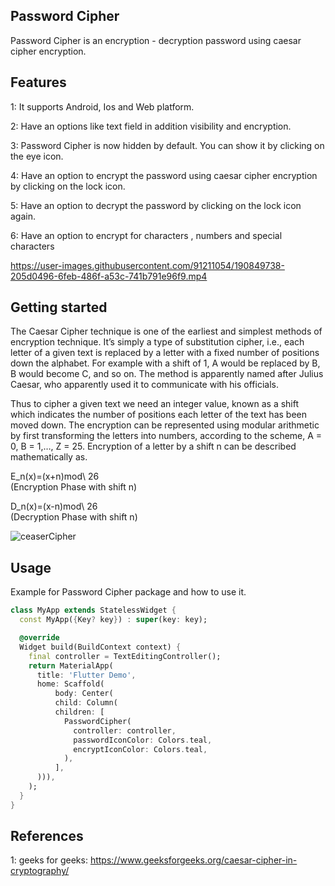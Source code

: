 ## Password Cipher

Password Cipher is an encryption - decryption password using caesar cipher encryption.

## Features

1: It supports Android, Ios and Web platform.

2: Have an options like text field in addition visibility and encryption.

3: Password Cipher is now hidden by default. You can show it by clicking on the eye icon.

4: Have an option to encrypt the password using caesar cipher encryption by clicking on the lock icon.

5: Have an option to decrypt the password by clicking on the lock icon again.

6: Have an option to encrypt for characters , numbers and special characters

https://user-images.githubusercontent.com/91211054/190849738-205d0496-6feb-486f-a53c-741b791e96f9.mp4



## Getting started

The Caesar Cipher technique is one of the earliest and simplest methods of encryption technique. It’s simply a type of substitution cipher, i.e., each letter of a given text is replaced by a letter with a fixed number of positions down the alphabet. For example with a shift of 1, A would be replaced by B, B would become C, and so on. The method is apparently named after Julius Caesar, who apparently used it to communicate with his officials. 

Thus to cipher a given text we need an integer value, known as a shift which indicates the number of positions each letter of the text has been moved down. 
The encryption can be represented using modular arithmetic by first transforming the letters into numbers, according to the scheme, A = 0, B = 1,…, Z = 25. Encryption of a letter by a shift n can be described mathematically as. 

E_n(x)=(x+n)mod\ 26       
(Encryption Phase with shift n)

D_n(x)=(x-n)mod\ 26       
(Decryption Phase with shift n)

![ceaserCipher](https://user-images.githubusercontent.com/91211054/190849882-e8d91ad6-8254-49b6-86d8-a516517911a6.png)





## Usage

Example for Password Cipher package and how to use it.

```dart
class MyApp extends StatelessWidget {
  const MyApp({Key? key}) : super(key: key);

  @override
  Widget build(BuildContext context) {
    final controller = TextEditingController();
    return MaterialApp(
      title: 'Flutter Demo',
      home: Scaffold(
          body: Center(
          child: Column(
          children: [
            PasswordCipher(
              controller: controller,
              passwordIconColor: Colors.teal,
              encryptIconColor: Colors.teal,
            ),
          ],
      ))),
    );
  }
}

```

## References

1: geeks for geeks: https://www.geeksforgeeks.org/caesar-cipher-in-cryptography/

